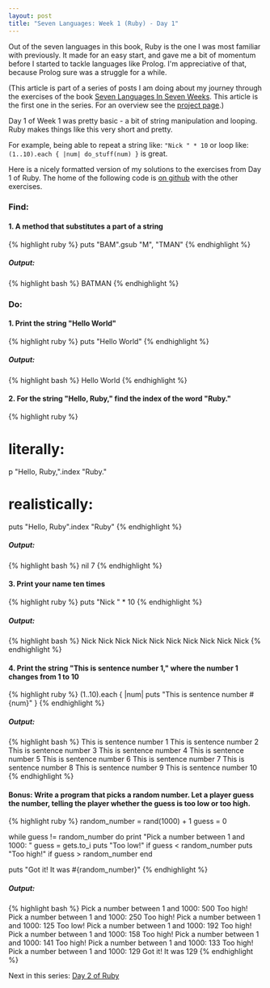 ```yaml
---
layout: post
title: "Seven Languages: Week 1 (Ruby) - Day 1"
---
```


Out of the seven languages in this book, Ruby is the one I was most familiar
with previously. It made for an easy start, and gave me a bit of momentum before
I started to tackle languages like Prolog. I'm appreciative of that, because
Prolog sure was a struggle for a while.

<div class="interjection"><p>
(This article is part of a series of posts I am doing about my journey through the exercises of the book <a href="http://pragprog.com/book/btlang/seven-languages-in-seven-weeks">Seven Languages In Seven Weeks</a>. This article is the first one in the series. For an overview see the <a href="/projects/seven-languages-in-seven-weeks/">project page</a>.)
</p></div>

Day 1 of Week 1 was pretty basic - a bit of string manipulation and looping.
Ruby makes things like this very short and pretty. 

For example, being able to
repeat a string like: `"Nick " * 10` or loop like: 
`(1..10).each { |num| do_stuff(num) }` is great.

Here is a nicely formatted version of my solutions to the exercises from Day 1 of Ruby. The home of the following code is [on github](https://github.com/nickknw/seven-languages-in-seven-weeks/blob/master/week-1-ruby/day1.rb) with the other exercises.  

<div id="formatted_solutions">

<h3>Find:</h3>

<h4><b>1.</b> A method that substitutes a part of a string</h4>

{% highlight ruby %}
puts "BAM".gsub "M", "TMAN"
{% endhighlight %}

<h5>Output:</h5>

{% highlight bash %}
BATMAN
{% endhighlight %}

<h3>Do:</h3>

<h4><b>1.</b> Print the string "Hello World"</h4>

{% highlight ruby %}
puts "Hello World"
{% endhighlight %}

<h5>Output:</h5>

{% highlight bash %}
Hello World
{% endhighlight %}

<h4><b>2.</b> For the string "Hello, Ruby," find the index of the word "Ruby."</h4>

{% highlight ruby %}
# literally:
p "Hello, Ruby,".index "Ruby."
# realistically:
puts "Hello, Ruby".index "Ruby"
{% endhighlight %}

<h5>Output:</h5>

{% highlight bash %}
nil
7
{% endhighlight %}

<h4><b>3.</b> Print your name ten times</h4>

{% highlight ruby %}
puts "Nick " * 10
{% endhighlight %}

<h5>Output:</h5>

{% highlight bash %}
Nick Nick Nick Nick Nick Nick Nick Nick Nick Nick 
{% endhighlight %}

<h4><b>4.</b> Print the string "This is sentence number 1," where the number 1 changes from 1 to 10</h4>

{% highlight ruby %}
(1..10).each { |num| puts "This is sentence number #{num}" }
{% endhighlight %}

<h5>Output:</h5>

{% highlight bash %}
This is sentence number 1
This is sentence number 2
This is sentence number 3
This is sentence number 4
This is sentence number 5
This is sentence number 6
This is sentence number 7
This is sentence number 8
This is sentence number 9
This is sentence number 10
{% endhighlight %}

<h4><b>Bonus:</b> Write a program that picks a random number. Let a player guess the number, telling the player whether the guess is too low or too high.</h4>

{% highlight ruby %}
random_number = rand(1000) + 1
guess = 0

while guess != random_number do
    print "Pick a number between 1 and 1000: "
    guess = gets.to_i
    puts "Too low!" if guess < random_number
    puts "Too high!" if guess > random_number
end

puts "Got it! It was #{random_number}"
{% endhighlight %}

<h5>Output:</h5>

{% highlight bash %}
Pick a number between 1 and 1000: 500
Too high!
Pick a number between 1 and 1000: 250
Too high!
Pick a number between 1 and 1000: 125
Too low!
Pick a number between 1 and 1000: 192
Too high!
Pick a number between 1 and 1000: 158
Too high!
Pick a number between 1 and 1000: 141
Too high!
Pick a number between 1 and 1000: 133
Too high!
Pick a number between 1 and 1000: 129
Got it! It was 129
{% endhighlight %}

</div>

Next in this series: [Day 2 of Ruby](/blog/2011/12/04/seven-languages-week-1-day-2/)
